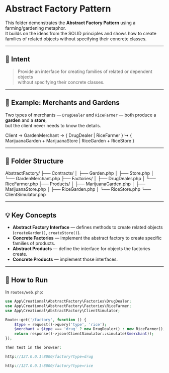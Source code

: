 # Abstract Factory Pattern

This folder demonstrates the **Abstract Factory Pattern** using a farming/gardening metaphor.  
It builds on the ideas from the SOLID principles and shows how to create families of related objects without specifying their concrete classes.

---

## 🧠 Intent

> Provide an interface for creating families of related or dependent objects  
> without specifying their concrete classes.

---

## 🌾 Example: Merchants and Gardens

Two types of merchants — `DrugDealer` and `RiceFarmer` — both produce a **garden** and a **store**,  
but the client never needs to know the details.

Client → GardenMerchant → { DrugDealer | RiceFarmer }
↳ { MarijuanaGarden + MarijuanaStore | RiceGarden + RiceStore }

---

## 📂 Folder Structure
AbstractFactory/
├── Contracts/
│ ├── Garden.php
│ ├── Store.php
│ └── GardenMerchant.php
├── Factories/
│ ├── DrugDealer.php
│ └── RiceFarmer.php
├── Products/
│ ├── MarijuanaGarden.php
│ ├── MarijuanaStore.php
│ ├── RiceGarden.php
│ └── RiceStore.php
└── ClientSimulator.php


---

## 💡 Key Concepts

- **Abstract Factory Interface** — defines methods to create related objects (`createGarden()`, `createStore()`).
- **Concrete Factories** — implement the abstract factory to create specific families of products.
- **Abstract Products** — define the interface for objects the factories create.
- **Concrete Products** — implement those interfaces.

---

## 🧪 How to Run

In `routes/web.php`:

```php
use App\Creational\AbstractFactory\Factories\DrugDealer;
use App\Creational\AbstractFactory\Factories\RiceFarmer;
use App\Creational\AbstractFactory\ClientSimulator;

Route::get('/factory', function () {
    $type = request()->query('type', 'rice');
    $merchant = $type === 'drug' ? new DrugDealer() : new RiceFarmer();
    return response()->json(ClientSimulator::simulate($merchant));
});

Then test in the browser:

http://127.0.0.1:8000/factory?type=drug

http://127.0.0.1:8000/factory?type=rice
